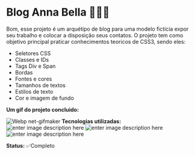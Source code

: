 
# Blog Anna Bella 👩🏻‍💻

Bom, esse projeto é um arquétipo de blog para uma modelo fictícia expor seu trabalho e colocar a disposição seus contatos. O projeto tem como objetivo principal praticar conhecimentos teoricos de CSS3, sendo eles:

 - Seletores CSS
 - Classes e IDs
 - Tags Div e Span
 - Bordas
 - Fontes e cores
 - Tamanhos de textos
 - Estilos de texto
 - Cor e imagem de fundo
  
 **Um gif do projeto concluido:** 
 
![Webp net-gifmaker](https://user-images.githubusercontent.com/52001215/154604444-1ce30481-0fef-41d1-aa02-fdbdd95128b1.gif)
**Tecnologias utilizadas:** 
![enter image description here](https://img.shields.io/badge/HTML5-E34F26?style=for-the-badge&logo=html5&logoColor=white)
![enter image description here](https://img.shields.io/badge/CSS3-1572B6?style=for-the-badge&logo=css3&logoColor=white)
![enter image description here](https://img.shields.io/badge/Visual_Studio_Code-0078D4?style=for-the-badge&logo=visual%20studio%20code&logoColor=white)


**Status:** ✅Completo
